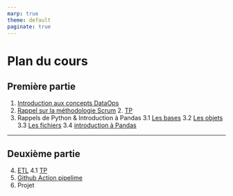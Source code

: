 ```yaml
---
marp: true
theme: default
paginate: true
---
```



# Plan du cours

## Première partie

1. [Introduction aux concepts DataOps](./introduction.html)
2. [Rappel sur la méthodologie Scrum](./scrum.html)
    2. [TP](./tp_scum.html) 
3. Rappels de Python & Introduction à Pandas
    3.1 [Les bases](./rappel_python_les_bases.html)
    3.2 [Les objets](./rappel_python_objet.md)
    3.3 [Les fichiers](./rappel_python_file.md)
    3.4 [introduction à Pandas](./introduction_pandas.html)

---

## Deuxième partie

4. [ETL](./etl.html)
    4.1 [TP](./tp_etl.html)
5. [Github Action pipelime](./githubaction.html)
6. Projet